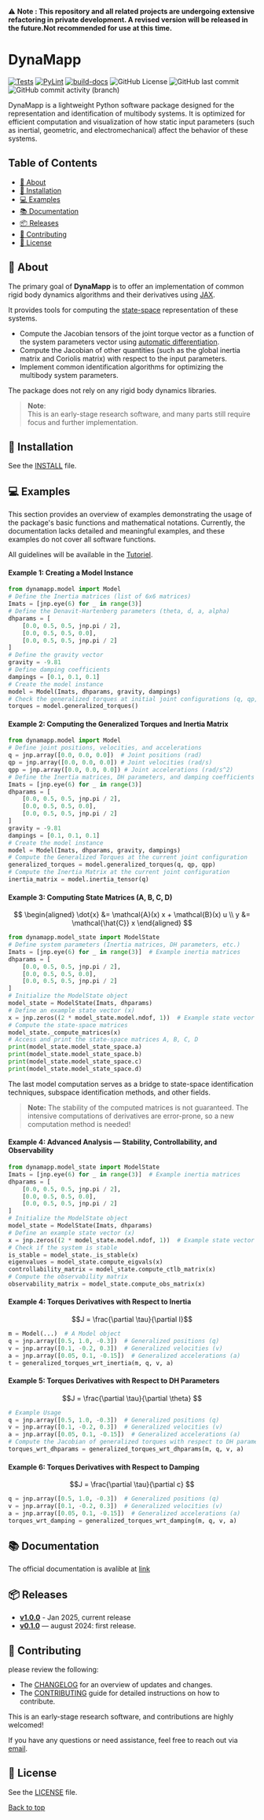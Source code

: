 ⚠️ **Note : This repository and all related projects are undergoing extensive refactoring in private development. A revised version will be released in the future.Not recommended for use at this time.**


<!-- omit in toc -->
DynaMapp 
======= 


[![Tests](https://github.com/wissem01chiha/dynamapp/actions/workflows/tests.yml/badge.svg)](https://github.com/wissem01chiha/dynamapp/actions/workflows/tests.yml)
[![PyLint](https://github.com/wissem01chiha/dynamapp/actions/workflows/pylint.yml/badge.svg)](https://github.com/wissem01chiha/dynamapp/actions/workflows/pylint.yml)
[![build-docs](https://github.com/wissem01chiha/dynamapp/actions/workflows/build-docs.yml/badge.svg)](https://github.com/wissem01chiha/dynamapp/actions/workflows/build-docs.yml)
![GitHub License](https://img.shields.io/github/license/wissem01chiha/dynamapp)
![GitHub last commit](https://img.shields.io/github/last-commit/wissem01chiha/dynamapp)
![GitHub commit activity (branch)](https://img.shields.io/github/commit-activity/t/wissem01chiha/dynamapp/main)

DynaMapp is a lightweight Python software package designed for the representation and identification of multibody systems. It is optimized for efficient computation and visualization of how static input parameters (such as inertial, geometric, and electromechanical) affect the behavior of these systems.
 
<!-- omit in toc -->
## Table of Contents
- [🚀 About](#-about)
- [📝 Installation](#-installation)
- [💻 Examples](#-examples)
- [📚 Documentation](#-documentation)
- [📦 Releases](#-releases)
- [🤝 Contributing](#-contributing)
- [📃 License](#-license)

## 🚀 About

The primary goal of **DynaMapp** is to offer an implementation of common rigid body dynamics algorithms and their derivatives using [JAX](https://jax.readthedocs.io/en/latest/quickstart.html).

It provides tools for computing the [state-space](https://en.wikipedia.org/wiki/State-space_representation) representation of these systems.

- Compute the Jacobian tensors of the joint torque vector as a function of the system parameters vector using [automatic differentiation](https://jax.readthedocs.io/en/latest/automatic-differentiation.html).
- Compute the Jacobian of other quantities (such as the global inertia matrix and Coriolis matrix) with respect to the input parameters.
- Implement common identification algorithms for optimizing the multibody system parameters.

The package does not rely on any rigid body dynamics libraries.

> **Note**:  
 This is an early-stage research software, and many  parts still require focus and further implementation.
>



## 📝 Installation  

See the [INSTALL](INSTALL.md) file.

## 💻 Examples

This section provides an overview of examples demonstrating the usage of the package's basic functions and mathematical notations. Currently, the documentation lacks detailed and meaningful examples, and these examples do not cover all software functions.

All guidelines will be available in the [Tutoriel](https://wissem01chiha.github.io/dynamapp/TUTORIAL.html).


<!-- omit in toc -->
#### Example 1: Creating a Model Instance

```python
from dynamapp.model import Model
# Define the Inertia matrices (list of 6x6 matrices)
Imats = [jnp.eye(6) for _ in range(3)]
# Define the Denavit-Hartenberg parameters (theta, d, a, alpha)
dhparams = [
    [0.0, 0.5, 0.5, jnp.pi / 2],
    [0.0, 0.5, 0.5, 0.0],
    [0.0, 0.5, 0.5, jnp.pi / 2]
]
# Define the gravity vector
gravity = -9.81
# Define damping coefficients
dampings = [0.1, 0.1, 0.1]
# Create the model instance
model = Model(Imats, dhparams, gravity, dampings)
# Check the generalized torques at initial joint configurations (q, qp, qpp = 0)
torques = model.generalized_torques()
```
<!-- omit in toc -->
#### Example 2: Computing the Generalized Torques and Inertia Matrix

```python
from dynamapp.model import Model
# Define joint positions, velocities, and accelerations
q = jnp.array([0.0, 0.0, 0.0])  # Joint positions (rad)
qp = jnp.array([0.0, 0.0, 0.0]) # Joint velocities (rad/s)
qpp = jnp.array([0.0, 0.0, 0.0]) # Joint accelerations (rad/s^2)
# Define the Inertia matrices, DH parameters, and damping coefficients
Imats = [jnp.eye(6) for _ in range(3)]
dhparams = [
    [0.0, 0.5, 0.5, jnp.pi / 2],
    [0.0, 0.5, 0.5, 0.0],
    [0.0, 0.5, 0.5, jnp.pi / 2]
]
gravity = -9.81
dampings = [0.1, 0.1, 0.1]
# Create the model instance
model = Model(Imats, dhparams, gravity, dampings)
# Compute the Generalized Torques at the current joint configuration
generalized_torques = model.generalized_torques(q, qp, qpp)
# Compute the Inertia Matrix at the current joint configuration
inertia_matrix = model.inertia_tensor(q)
```
<!-- omit in toc -->
#### Example 3: Computing State Matrices (A, B, C, D)

$$
\begin{aligned}
    \dot{x} &= \mathcal{A}(x) x + \mathcal{B}(x) u \\
    y &= \mathcal{\hat{C}} x 
\end{aligned}
$$

```python
from dynamapp.model_state import ModelState
# Define system parameters (Inertia matrices, DH parameters, etc.)
Imats = [jnp.eye(6) for _ in range(3)]  # Example inertia matrices
dhparams = [
    [0.0, 0.5, 0.5, jnp.pi / 2],
    [0.0, 0.5, 0.5, 0.0],
    [0.0, 0.5, 0.5, jnp.pi / 2]
]
# Initialize the ModelState object
model_state = ModelState(Imats, dhparams)
# Define an example state vector (x)
x = jnp.zeros((2 * model_state.model.ndof, 1))  # Example state vector (2 * ndof)
# Compute the state-space matrices
model_state._compute_matrices(x)
# Access and print the state-space matrices A, B, C, D
print(model_state.model_state_space.a)
print(model_state.model_state_space.b)
print(model_state.model_state_space.c)
print(model_state.model_state_space.d) 
```
The last model computation serves as a bridge to state-space identification techniques, subspace identification methods, and other fields.

> **Note:**  The stability of the computed matrices is not guaranteed. The intensive computations of derivatives are error-prone, so a new computation method is needed!
> 
<!-- omit in toc -->
#### Example 4: Advanced Analysis — Stability, Controllability, and Observability
  
```python
from dynamapp.model_state import ModelState
Imats = [jnp.eye(6) for _ in range(3)]  # Example inertia matrices
dhparams = [
    [0.0, 0.5, 0.5, jnp.pi / 2],
    [0.0, 0.5, 0.5, 0.0],
    [0.0, 0.5, 0.5, jnp.pi / 2]
]
# Initialize the ModelState object
model_state = ModelState(Imats, dhparams)
# Define an example state vector (x)
x = jnp.zeros((2 * model_state.model.ndof, 1))  # Example state vector (2 * ndof)
# Check if the system is stable
is_stable = model_state._is_stable(x)
eigenvalues = model_state.compute_eigvals(x)
controllability_matrix = model_state.compute_ctlb_matrix(x)
# Compute the observability matrix
observability_matrix = model_state.compute_obs_matrix(x)
```

<!-- omit in toc -->
####  Example 4: Torques Derivatives with Respect to Inertia

$$J = \frac{\partial \tau}{\partial I}$$

```python
m = Model(...)  # A Model object
q = jnp.array([0.5, 1.0, -0.3])  # Generalized positions (q)
v = jnp.array([0.1, -0.2, 0.3])  # Generalized velocities (v)
a = jnp.array([0.05, 0.1, -0.15])  # Generalized accelerations (a)
t = generalized_torques_wrt_inertia(m, q, v, a)
```
<!-- omit in toc -->
#### Example 5: Torques Derivatives with Respect to DH Parameters
$$J = \frac{\partial \tau}{\partial \theta}
$$
```python
# Example Usage
q = jnp.array([0.5, 1.0, -0.3])  # Generalized positions (q)
v = jnp.array([0.1, -0.2, 0.3])  # Generalized velocities (v)
a = jnp.array([0.05, 0.1, -0.15])  # Generalized accelerations (a)
# Compute the Jacobian of generalized torques with respect to DH parameters
torques_wrt_dhparams = generalized_torques_wrt_dhparams(m, q, v, a)
```
<!-- omit in toc -->
#### Example 6: Torques Derivatives with Respect to Damping
$$J = \frac{\partial \tau}{\partial c}
$$
```python
q = jnp.array([0.5, 1.0, -0.3])  # Generalized positions (q)
v = jnp.array([0.1, -0.2, 0.3])  # Generalized velocities (v)
a = jnp.array([0.05, 0.1, -0.15])  # Generalized accelerations (a)
torques_wrt_damping = generalized_torques_wrt_damping(m, q, v, a)
```

## 📚 Documentation 
 
The official documentation is avalible at [link](https://wissem01chiha.github.io/dynamapp/README.html)


## 📦 Releases
- **[v1.0.0](https://github.com/wissem01chiha/dynamapp/tree/main)** - Jan 2025, current release
- **[v0.1.0](https://github.com/wissem01chiha/dynamapp/tree/dev)** — august 2024: first release.


## 🤝 Contributing

please review the following:  
- The [CHANGELOG](CHANGELOG.md) for an overview of updates and changes.    
- The [CONTRIBUTING](CONTRIBUTING.md) guide for detailed instructions on how to contribute.  

This is an early-stage research software, and contributions are highly welcomed!  

If you have any questions or need assistance, feel free to reach out via [email](mailto:chihawissem08@gmail.com).  

## 📃 License

See the [LICENSE](LICENSE.txt) file. 

[Back to top](#top)


 
 
